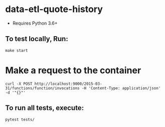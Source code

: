 # data-etl-quote-history

* Requires Python 3.6+


## To test locally, Run:

```
make start
```

# Make a request to the container
```
curl -X POST http://localhost:9000/2015-03-31/functions/function/invocations -H 'Content-Type: application/json' -d '"{}"'
```

## To run all tests, execute:
```
pytest tests/
```